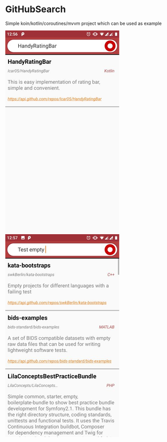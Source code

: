 # GitHubSearch
Simple koin/kotlin/coroutines/mvvm project which can be used as example


![alt text](https://github.com/Icar05/GitHubSearch/blob/master/Screenshot_20190510-125623.jpg)    ![alt text](https://github.com/Icar05/GitHubSearch/blob/master/Screenshot_20190510-125757.jpg)


